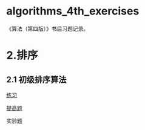 # algorithms_4th_exercises
《算法（第四版）》书后习题记录。

# 2.排序

## 2.1 初级排序算法

[练习](https://github.com/Dokyme/algorithms_4th_exercises/blob/master/src/main/java/com/dokyme/alg4/sorting/basic/exercises.md)

[提高题](https://github.com/Dokyme/algorithms_4th_exercises/blob/master/src/main/java/com/dokyme/alg4/sorting/basic/improvements.md)

实验题